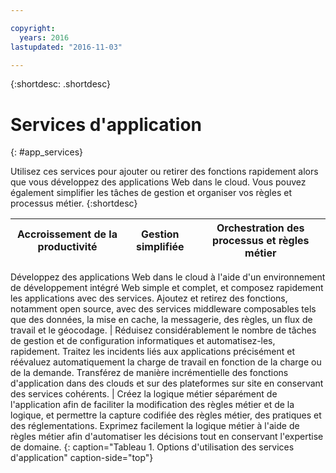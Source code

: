 ```yaml
---

copyright:
  years: 2016
lastupdated: "2016-11-03"

---
```



{:shortdesc: .shortdesc}

# Services d'application
{: #app_services}

Utilisez ces services pour ajouter ou retirer des fonctions rapidement alors que vous développez des applications Web dans le cloud. Vous pouvez également simplifier les tâches
de gestion et organiser vos règles et processus métier.
{:shortdesc}


Accroissement de la productivité | Gestion simplifiée | Orchestration des processus et règles métier
--- | --- | ---
Développez des applications Web dans le cloud à l'aide d'un environnement de développement intégré Web simple et complet, et composez rapidement les
applications avec des services. Ajoutez et retirez des fonctions, notamment open source, avec des services middleware composables tels que des données, la mise en
cache, la messagerie, des règles, un flux de travail et le géocodage. | Réduisez considérablement le nombre de tâches de gestion et de configuration informatiques et automatisez-les, rapidement. Traitez les incidents liés
aux applications précisément et réévaluez automatiquement la charge de travail en fonction de la charge ou de la demande. Transférez de manière incrémentielle des
fonctions d'application dans des clouds et sur des plateformes sur site en conservant des services cohérents. | Créez la logique métier séparément de l'application afin de faciliter la modification des règles métier et de la logique, et permettre la capture codifiée des
règles métier, des pratiques et des réglementations. Exprimez facilement la logique métier à l'aide de règles métier afin d'automatiser les décisions tout en
conservant l'expertise de domaine.
{: caption="Tableau 1. Options d'utilisation des services d'application" caption-side="top"}
